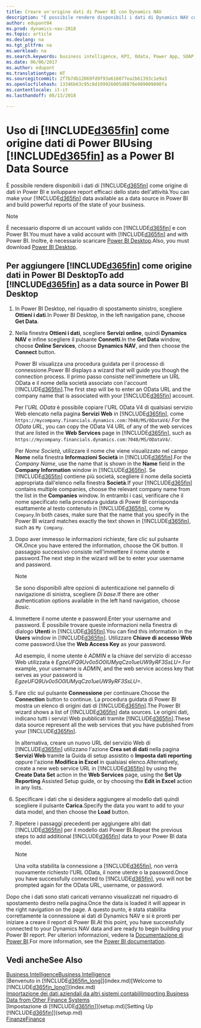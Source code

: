 ```yaml
---
title: Creare un'origine dati di Power BI con Dynamics NAV
description: "È possibile rendere disponibili i dati di Dynamics NAV come origine di dati in Power BI e sviluppare report efficaci dello stato dell'attività."
author: edupont04
ms.prod: dynamics-nav-2018
ms.topic: article
ms.devlang: na
ms.tgt_pltfrm: na
ms.workload: na
ms.search.keywords: business intelligence, KPI, Odata, Power App, SOAP, analysis
ms.date: 06/06/2017
ms.author: edupont
ms.translationtype: HT
ms.sourcegitcommit: 2f7b7db12069fd9f93a616077ea2b61393c1e9a3
ms.openlocfilehash: 13346b63c95c8d199926005d8870e989009898fa
ms.contentlocale: it-it
ms.lasthandoff: 08/13/2018

---
```

# <a name="using-included365finincludesd365finmdmd-as-a-power-bi-data-source"></a><span data-ttu-id="5ef44-103">Uso di [!INCLUDE[d365fin](includes/d365fin_md.md)] come origine dati di Power BI</span><span class="sxs-lookup"><span data-stu-id="5ef44-103">Using [!INCLUDE[d365fin](includes/d365fin_md.md)] as a Power BI Data Source</span></span>
<span data-ttu-id="5ef44-104">È possibile rendere disponibili i dati di [!INCLUDE[d365fin](includes/d365fin_md.md)] come origine di dati in Power BI e sviluppare report efficaci dello stato dell'attività.</span><span class="sxs-lookup"><span data-stu-id="5ef44-104">You can make your [!INCLUDE[d365fin](includes/d365fin_md.md)] data available as a data source in Power BI and build powerful reports of the state of your business.</span></span>  

> [!NOTE]  
>   <span data-ttu-id="5ef44-105">È necessario disporre di un account valido con [!INCLUDE[d365fin](includes/d365fin_md.md)] e con Power BI.</span><span class="sxs-lookup"><span data-stu-id="5ef44-105">You must have a valid account with [!INCLUDE[d365fin](includes/d365fin_md.md)] and with Power BI.</span></span> <span data-ttu-id="5ef44-106">Inoltre, è necessario scaricare [Power BI Desktop](https://powerbi.microsoft.com/en-us/desktop/).</span><span class="sxs-lookup"><span data-stu-id="5ef44-106">Also, you must download [Power BI Desktop](https://powerbi.microsoft.com/en-us/desktop/).</span></span>  

## <a name="to-add-included365finincludesd365finmdmd-as-a-data-source-in-power-bi-desktop"></a><span data-ttu-id="5ef44-107">Per aggiungere [!INCLUDE[d365fin](includes/d365fin_md.md)] come origine dati in Power BI Desktop</span><span class="sxs-lookup"><span data-stu-id="5ef44-107">To add [!INCLUDE[d365fin](includes/d365fin_md.md)] as a data source in Power BI Desktop</span></span>
1. <span data-ttu-id="5ef44-108">In Power BI Desktop, nel riquadro di spostamento sinistro, scegliere **Ottieni i dati**.</span><span class="sxs-lookup"><span data-stu-id="5ef44-108">In Power BI Desktop, in the left navigation pane, choose **Get Data**.</span></span>
2. <span data-ttu-id="5ef44-109">Nella finestra **Ottieni i dati**, scegliere **Servizi online**, quindi **Dynamics NAV** e infine scegliere il pulsante **Connetti**.</span><span class="sxs-lookup"><span data-stu-id="5ef44-109">In the **Get Data** window, choose **Online Services**, choose **Dynamics NAV**, and then choose the **Connect** button.</span></span>

   <span data-ttu-id="5ef44-110">Power BI visualizza una procedura guidata per il processo di connessione.</span><span class="sxs-lookup"><span data-stu-id="5ef44-110">Power BI displays a wizard that will guide you though the connection process.</span></span> <span data-ttu-id="5ef44-111">Il primo passo consiste nell'immettere un URL OData e il nome della società associato con l'account [!INCLUDE[d365fin](includes/d365fin_md.md)].</span><span class="sxs-lookup"><span data-stu-id="5ef44-111">The first step will be to enter an OData URL and the company name that is associated with your [!INCLUDE[d365fin](includes/d365fin_md.md)] account.</span></span>  

   <span data-ttu-id="5ef44-112">Per l'*URL OData* è possibile copiare l'URL OData V4 di qualsiasi servizio Web elencato nella pagina **Servizi Web** in [!INCLUDE[d365fin](includes/d365fin_md.md)], come `https://mycompany.financials.dynamics.com:7048/MS/ODataV4/`.</span><span class="sxs-lookup"><span data-stu-id="5ef44-112">For the *OData URL*, you can copy the OData V4 URL of any of the web services that are listed in the **Web Services** page in [!INCLUDE[d365fin](includes/d365fin_md.md)], such as `https://mycompany.financials.dynamics.com:7048/MS/ODataV4/`.</span></span>  

   <span data-ttu-id="5ef44-113">Per *Nome Società*, utilizzare il nome che viene visualizzato nel campo **Nome** nella finestra **Informazioni Società** in [!INCLUDE[d365fin](includes/d365fin_md.md)].</span><span class="sxs-lookup"><span data-stu-id="5ef44-113">For the *Company Name*, use the name that is shown in the **Name** field in the **Company Information** window in [!INCLUDE[d365fin](includes/d365fin_md.md)].</span></span> <span data-ttu-id="5ef44-114">Se [!INCLUDE[d365fin](includes/d365fin_md.md)] contiene più società, scegliere il nome della società appropriata dall'elenco nella finestra **Società**.</span><span class="sxs-lookup"><span data-stu-id="5ef44-114">If your [!INCLUDE[d365fin](includes/d365fin_md.md)] contains multiple companies, choose the relevant company name from the list in the **Companies** window.</span></span> <span data-ttu-id="5ef44-115">In entrambi i casi, verificare che il nome specificato nella procedura guidata di Power BI corrisponda esattamente al testo contenuto in [!INCLUDE[d365fin](includes/d365fin_md.md)], come `My Company`.</span><span class="sxs-lookup"><span data-stu-id="5ef44-115">In both cases, make sure that the name that you specify in the Power BI wizard matches exactly the text shown in [!INCLUDE[d365fin](includes/d365fin_md.md)], such as `My Company`.</span></span>
3. <span data-ttu-id="5ef44-116">Dopo aver immesso le informazioni richieste, fare clic sul pulsante OK.</span><span class="sxs-lookup"><span data-stu-id="5ef44-116">Once you have entered the information, choose the OK button.</span></span> <span data-ttu-id="5ef44-117">Il passaggio successivo consiste nell'immettere il nome utente e password.</span><span class="sxs-lookup"><span data-stu-id="5ef44-117">The next step in the wizard will be to enter your username and password.</span></span>

   > [!NOTE]  
   >    <span data-ttu-id="5ef44-118">Se sono disponibili altre opzioni di autenticazione nel pannello di navigazione di sinistra, scegliere *Di base*.</span><span class="sxs-lookup"><span data-stu-id="5ef44-118">If there are other authentication options available in the left hand navigation, choose *Basic*.</span></span>
4. <span data-ttu-id="5ef44-119">Immettere il nome utente e password.</span><span class="sxs-lookup"><span data-stu-id="5ef44-119">Enter your username and password.</span></span> <span data-ttu-id="5ef44-120">È possibile trovare queste informazioni nella finestra di dialogo **Utenti** in [!INCLUDE[d365fin](includes/d365fin_md.md)].</span><span class="sxs-lookup"><span data-stu-id="5ef44-120">You can find this information in the **Users** window in [!INCLUDE[d365fin](includes/d365fin_md.md)].</span></span> <span data-ttu-id="5ef44-121">Utilizzare **Chiave di accesso Web** come password.</span><span class="sxs-lookup"><span data-stu-id="5ef44-121">Use the **Web Access Key** as your password.</span></span>

   <span data-ttu-id="5ef44-122">Ad esempio, il nome utente è *ADMIN* e la chiave del servizio di accesso Web utilizzata è *EgzeUFQ9Uv0o5O0lUMyqCzo1ueUW9yRF3SsLU=*.</span><span class="sxs-lookup"><span data-stu-id="5ef44-122">For example, your username is *ADMIN*, and the web service access key that serves as your password is *EgzeUFQ9Uv0o5O0lUMyqCzo1ueUW9yRF3SsLU=*.</span></span>
5. <span data-ttu-id="5ef44-123">Fare clic sul pulsante **Connessione** per continuare.</span><span class="sxs-lookup"><span data-stu-id="5ef44-123">Choose the **Connection** button to continue.</span></span> <span data-ttu-id="5ef44-124">La procedura guidata di Power BI mostra un elenco di origini dati di [!INCLUDE[d365fin](includes/d365fin_md.md)].</span><span class="sxs-lookup"><span data-stu-id="5ef44-124">The Power BI wizard shows a list of [!INCLUDE[d365fin](includes/d365fin_md.md)] data sources.</span></span> <span data-ttu-id="5ef44-125">Le origini dati, indicano tutti i servizi Web pubblicati tramite [!INCLUDE[d365fin](includes/d365fin_md.md)].</span><span class="sxs-lookup"><span data-stu-id="5ef44-125">These data source represent all the web services that you have published from your [!INCLUDE[d365fin](includes/d365fin_md.md)].</span></span>

   <span data-ttu-id="5ef44-126">In alternativa, creare un nuovo URL del servizio Web di [!INCLUDE[d365fin](includes/d365fin_md.md)] utilizzano l'azione **Crea set di dati** nella pagina **Servizi Web** tramite la Guida di setup assistito o **Imposta dati reporting** oppure l'azione **Modifica in Excel** in qualsiasi elenco.</span><span class="sxs-lookup"><span data-stu-id="5ef44-126">Alternatively, create a new web service URL in [!INCLUDE[d365fin](includes/d365fin_md.md)] by using the **Create Data Set** action in the **Web Services** page, using the **Set Up Reporting** Assisted Setup guide, or by choosing the **Edit in Excel** action in any lists.</span></span>

6. <span data-ttu-id="5ef44-127">Specificare i dati che si desidera aggiungere al modello dati quindi scegliere il pulsante **Carica**.</span><span class="sxs-lookup"><span data-stu-id="5ef44-127">Specify the data you want to add to your data model, and then choose the **Load** button.</span></span>
7. <span data-ttu-id="5ef44-128">Ripetere i passaggi precedenti per aggiungere altri dati [!INCLUDE[d365fin](includes/d365fin_md.md)] per il modello dati Power BI.</span><span class="sxs-lookup"><span data-stu-id="5ef44-128">Repeat the previous steps to add additional [!INCLUDE[d365fin](includes/d365fin_md.md)] data to your Power BI data model.</span></span>

   > [!NOTE]  
   >    <span data-ttu-id="5ef44-129">Una volta stabilita la connessione a [!INCLUDE[d365fin](includes/d365fin_md.md)], non verrà nuovamente richiesto l'URL OData, il nome utente o la password.</span><span class="sxs-lookup"><span data-stu-id="5ef44-129">Once you have successfully connected to [!INCLUDE[d365fin](includes/d365fin_md.md)], you will not be prompted again for the OData URL, username, or password.</span></span>

<span data-ttu-id="5ef44-130">Dopo che i dati sono stati caricati verranno visualizzati nel riquadro di spostamento destro nella pagina.</span><span class="sxs-lookup"><span data-stu-id="5ef44-130">Once the data is loaded it will appear in the right navigation on the page.</span></span> <span data-ttu-id="5ef44-131">A questo punto, è stata stabilita correttamente la connessione ai dati di Dynamics NAV e si è pronti per iniziare a creare il report di Power BI.</span><span class="sxs-lookup"><span data-stu-id="5ef44-131">At this point, you have successfully connected to your Dynamics NAV data and are ready to begin building your Power BI report.</span></span> <span data-ttu-id="5ef44-132">Per ulteriori informazioni, vedere la [Documentazione di Power BI](https://powerbi.microsoft.com/documentation/powerbi-landing-page/).</span><span class="sxs-lookup"><span data-stu-id="5ef44-132">For more information, see the [Power BI documentation](https://powerbi.microsoft.com/documentation/powerbi-landing-page/).</span></span>

## <a name="see-also"></a><span data-ttu-id="5ef44-133">Vedi anche</span><span class="sxs-lookup"><span data-stu-id="5ef44-133">See Also</span></span>
[<span data-ttu-id="5ef44-134">Business Intelligence</span><span class="sxs-lookup"><span data-stu-id="5ef44-134">Business Intelligence</span></span>](bi.md)  
<span data-ttu-id="5ef44-135">[Benvenuto in [!INCLUDE[d365fin_long](includes/d365fin_long_md.md)]](index.md)</span><span class="sxs-lookup"><span data-stu-id="5ef44-135">[Welcome to [!INCLUDE[d365fin_long](includes/d365fin_long_md.md)]](index.md)</span></span>  
[<span data-ttu-id="5ef44-136">Importazione dei dati aziendali da altri sistemi contabili</span><span class="sxs-lookup"><span data-stu-id="5ef44-136">Importing Business Data from Other Finance Systems</span></span>](upload-data.md)  
<span data-ttu-id="5ef44-137">[Impostazione di [!INCLUDE[d365fin](includes/d365fin_md.md)]](setup.md)</span><span class="sxs-lookup"><span data-stu-id="5ef44-137">[Setting Up [!INCLUDE[d365fin](includes/d365fin_md.md)]](setup.md)</span></span>  
[<span data-ttu-id="5ef44-138">Finanze</span><span class="sxs-lookup"><span data-stu-id="5ef44-138">Finance</span></span>](finance.md)  

